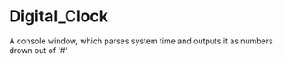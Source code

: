 # Digital_Clock
A console window, which parses system time and outputs it as numbers drown out of ‘#’
